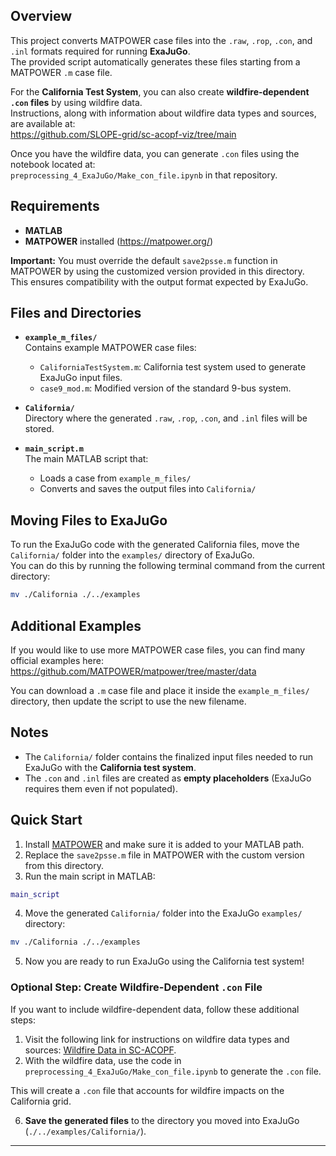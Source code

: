 ## Overview
This project converts MATPOWER case files into the `.raw`, `.rop`, `.con`, and `.inl` formats required for running **ExaJuGo**.  
The provided script automatically generates these files starting from a MATPOWER `.m` case file.

For the **California Test System**, you can also create **wildfire-dependent `.con` files** by using wildfire data.  
Instructions, along with information about wildfire data types and sources, are available at:  
https://github.com/SLOPE-grid/sc-acopf-viz/tree/main

Once you have the wildfire data, you can generate `.con` files using the notebook located at:  
`preprocessing_4_ExaJuGo/Make_con_file.ipynb` in that repository.

## Requirements
- **MATLAB** 
- **MATPOWER** installed (https://matpower.org/)

**Important:** You must override the default `save2psse.m` function in MATPOWER by using the customized version provided in this directory.  
This ensures compatibility with the output format expected by ExaJuGo.

## Files and Directories
- **`example_m_files/`**  
  Contains example MATPOWER case files:
  - `CaliforniaTestSystem.m`: California test system used to generate ExaJuGo input files.
  - `case9_mod.m`: Modified version of the standard 9-bus system.

- **`California/`**  
  Directory where the generated `.raw`, `.rop`, `.con`, and `.inl` files will be stored.

- **`main_script.m`**  
  The main MATLAB script that:
  - Loads a case from `example_m_files/`
  - Converts and saves the output files into `California/`

## Moving Files to ExaJuGo
To run the ExaJuGo code with the generated California files, move the `California/` folder into the `examples/` directory of ExaJuGo.  
You can do this by running the following terminal command from the current directory:

```bash
mv ./California ./../examples
```

## Additional Examples
If you would like to use more MATPOWER case files, you can find many official examples here:  
https://github.com/MATPOWER/matpower/tree/master/data

You can download a `.m` case file and place it inside the `example_m_files/` directory, then update the script to use the new filename.

## Notes
- The `California/` folder contains the finalized input files needed to run ExaJuGo with the **California test system**.
- The `.con` and `.inl` files are created as **empty placeholders** (ExaJuGo requires them even if not populated).

## Quick Start

1. Install [MATPOWER](https://matpower.org/) and make sure it is added to your MATLAB path.
2. Replace the `save2psse.m` file in MATPOWER with the custom version from this directory.
3. Run the main script in MATLAB:

```matlab
main_script
```

4. Move the generated `California/` folder into the ExaJuGo `examples/` directory:

```bash
mv ./California ./../examples
```

5. Now you are ready to run ExaJuGo using the California test system!

### Optional Step: Create Wildfire-Dependent `.con` File

If you want to include wildfire-dependent data, follow these additional steps:

1. Visit the following link for instructions on wildfire data types and sources: [Wildfire Data in SC-ACOPF](https://github.com/SLOPE-grid/sc-acopf-viz/tree/main).
2. With the wildfire data, use the code in `preprocessing_4_ExaJuGo/Make_con_file.ipynb` to generate the `.con` file.
   
This will create a `.con` file that accounts for wildfire impacts on the California grid.

6. **Save the generated files** to the directory you moved into ExaJuGo (`./../examples/California/`).

---


